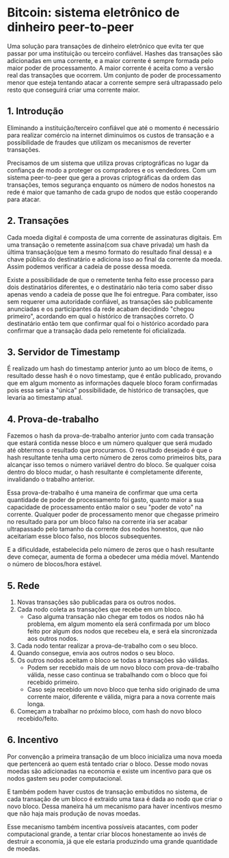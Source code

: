 # Bitcoin: sistema eletrônico de dinheiro peer-to-peer

Uma solução para transações de dinheiro eletrônico que evita ter
que passar por uma instituição ou terceiro confiável.
Hashes das transações são adicionadas em uma corrente,
e a maior corrente é sempre formada pelo maior poder de processamento.
A maior corrente é aceita como a versão real das transações que
ocorrem. Um conjunto de poder de processamento menor que esteja
tentando atacar a corrente sempre será ultrapassado pelo resto
que conseguirá criar uma corrente maior.

## 1. Introdução

Eliminando a instituição/terceiro confiável que até o momento é necessário
para realizar comércio na internet diminuimos os custos de transação e
a possibilidade de fraudes que utilizam os mecanismos de reverter transações.

Precisamos de um sistema que utiliza provas criptográficas no lugar da confiança
de modo a proteger os compradores e os vendedores. Com um sistema peer-to-peer
que gera a provas criptográficas da ordem das transações, temos segurança
enquanto os número de nodos honestos na rede é maior que tamanho de cada grupo 
de nodos que estão cooperando para atacar.


## 2. Transações

Cada moeda digital é composta de uma corrente de assinaturas digitais. Em uma
transação o remetente assina(com sua chave privada) um hash da última
transação(que tem a mesmo formato do resultado final dessa) e a
chave pública do destinatário e adiciona isso ao final da corrente da moeda.
Assim podemos verificar a cadeia de posse dessa moeda.

Existe a possibilidade de que o remetente tenha feito esse processo para dois
destinatários diferentes, e o destinatário não teria como saber disso apenas
vendo a cadeia de posse que lhe foi entregue. Para combater, isso sem requerer
uma autoridade confiável, as transações são publicamente anunciadas e os
participantes da rede acabam decidindo "chegou primeiro", acordando em qual
o histórico de transações correto. O destinatário então tem que confirmar qual
foi o histórico acordado para confirmar que a transação dada pelo remetente
foi oficializada.

## 3. Servidor de Timestamp

É realizado um hash do timestamp anterior junto ao um bloco de items, o
resultado desse hash é o novo timestamp, que é então publicado, provando que
em algum momento as informações daquele bloco foram confirmadas pois essa
seria a "única" possibilidade, de histórico de transações, que levaria ao
timestamp atual.

## 4. Prova-de-trabalho

Fazemos o hash da prova-de-trabalho anterior junto com cada transação que estará
contida nesse bloco e um número qualquer que será mudado até obtermos o resultado
que procuramos. O resultado desejado é que o hash resultante tenha uma certo número
de zeros como primeiros bits, para alcançar isso temos o número variável dentro do
bloco. Se qualquer coisa dentro do bloco mudar, o hash resultante é completamente
diferente, invalidando o trabalho anterior.

Essa prova-de-trabalho é uma maneira de confirmar que uma certa quantidade de poder
de processamento foi gasto, quanto maior a sua capacidade de processamento então
maior o seu "poder de voto" na corrente. Qualquer poder de processamento menor que
chegasse primeiro no resultado para por um bloco falso na corrente iria ser acabar
ultrapassado pelo tamanho da corrente dos nodos honestos, que não aceitariam esse
bloco falso, nos blocos subsequentes.

E a dificuldade, estabelecida pelo número de zeros que o hash resultante deve começar,
aumenta de forma a obedecer uma média móvel. Mantendo o número de blocos/hora estável.

## 5. Rede

1. Novas transações são publicadas para os outros nodos.
2. Cada nodo coleta as transações que recebe em um bloco.
    - Caso alguma transação não chegar em todos os nodos não há problema, em algum
  momento ela será confirmada por um bloco feito por algum dos nodos que recebeu ela,
  e será ela sincronizada aos outros nodos.
3. Cada nodo tentar realizar a prova-de-trabalho com o seu bloco.
4. Quando consegue, envia aos outros nodos o seu bloco.
5. Os outros nodos aceitam o bloco se todas a transações são válidas.
    - Podem ser recebido mais de um novo bloco com prova-de-trabalho válida,
  nesse caso continua se trabalhando com o bloco que foi recebido primeiro.
    - Caso seja recebido um novo bloco que tenha sido originado de uma corrente
  maior, diferente e válida, migra para a nova corrente mais longa.
6. Começam a trabalhar no próximo bloco, com hash do novo bloco recebido/feito.


## 6. Incentivo

Por convenção a primeira transação de um bloco inicializa uma nova moeda que pertencerá
ao quem está tentado criar o bloco. Desse modo novas moedas são adicionadas na economia
e existe um incentivo para que os nodos gastem seu poder computacional.

E também podem haver custos de transação embutidos no sistema, de cada transação de um
bloco é extraido uma taxa é dada ao nodo que criar o novo bloco. Dessa maneira há um
mecanismo para haver incentivos mesmo que não haja mais produção de novas moedas.

Esse mecanismo também incentiva possíveis atacantes, com poder computacional grande, a
tentar criar blocos honestamente ao invés de destruir a economia, já que ele estaria
produzindo uma grande quantidade de moedas.
